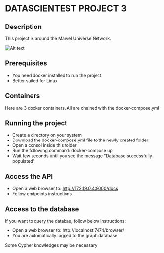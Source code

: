 # DATASCIENTEST PROJECT 3

## Description
This project is around the Marvel Universe Network.

![Alt text](https://static1.srcdn.com/wordpress/wp-content/uploads/2022/09/MCU-Avengers-on-Comic-Books-Background.jpg?q=50&fit=contain&w=1500&h=&dpr=1.5?raw=true "Optional Title")

## Prerequisites
- You need docker installed to run the project
- Better suited for Linux


## Containers
Here are 3 docker containers.
All are chained with the docker-compose.yml

## Running the project
- Create a directory on your system
- Download the docker-compose.yml file to the newly created folder
- Open a consol inside this folder
- Run the following command: docker-compose up
- Wait few seconds until you see the message "Database successfully populated"


## Access the API
- Open a web browser to: http://172.19.0.4:8000/docs
- Follow endpoints instructions 


## Access to the database
If you want to query the databae, follow below instructions:
- Open a web browser to: http://localhost:7474/browser/
- You are automatically logged to the graph database

Some Cypher knowledges may be necessary
